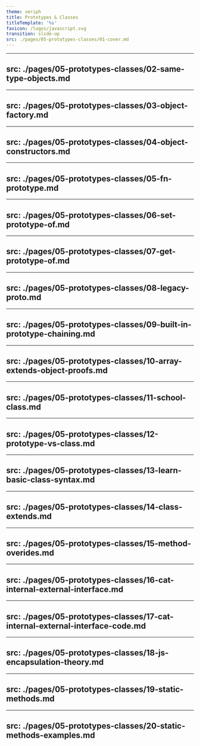 ```yaml
---
theme: seriph
title: Prototypes & Classes
titleTemplate: '%s'
favicon: /logos/javascript.svg
transition: slide-up
src: ./pages/05-prototypes-classes/01-cover.md
---
```


---
src: ./pages/05-prototypes-classes/02-same-type-objects.md
---

---
src: ./pages/05-prototypes-classes/03-object-factory.md
---

---
src: ./pages/05-prototypes-classes/04-object-constructors.md
---

---
src: ./pages/05-prototypes-classes/05-fn-prototype.md
---

---
src: ./pages/05-prototypes-classes/06-set-prototype-of.md
---

---
src: ./pages/05-prototypes-classes/07-get-prototype-of.md
---

---
src: ./pages/05-prototypes-classes/08-legacy-proto.md
---

---
src: ./pages/05-prototypes-classes/09-built-in-prototype-chaining.md
---

---
src: ./pages/05-prototypes-classes/10-array-extends-object-proofs.md
---

---
src: ./pages/05-prototypes-classes/11-school-class.md
---

---
src: ./pages/05-prototypes-classes/12-prototype-vs-class.md
---

---
src: ./pages/05-prototypes-classes/13-learn-basic-class-syntax.md
---

---
src: ./pages/05-prototypes-classes/14-class-extends.md
---

---
src: ./pages/05-prototypes-classes/15-method-overides.md
---

---
src: ./pages/05-prototypes-classes/16-cat-internal-external-interface.md
---

---
src: ./pages/05-prototypes-classes/17-cat-internal-external-interface-code.md
---

---
src: ./pages/05-prototypes-classes/18-js-encapsulation-theory.md
---

---
src: ./pages/05-prototypes-classes/19-static-methods.md
---

---
src: ./pages/05-prototypes-classes/20-static-methods-examples.md
---
